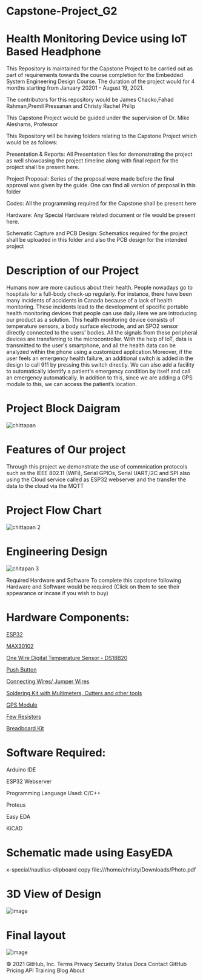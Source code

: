 # Capstone-Project_G2
# Health Monitoring Device using IoT Based Headphone

This Repository is maintained for the Capstone Project to be carried out as part of requirements towards the course completion for the Embedded System Engineering Design Course. The duration of the project would for 4 months starting from January 20201 - August 19, 2021.

The contributors for this repository would be James Chacko,Fahad Rahman,Premil Pressanan and Christy Rachel Philip

This Capstone Project would be guided under the supervision of Dr. Mike Aleshams, Professor

This Repository will be having folders relating to the Capstone Project which would be as follows:

Presentation & Reports: All Presentation files for demonstrating the project as well showcasing the project timeline along with final report for the project shall be present here.

Project Proposal: Series of the proposal were made before the final approval was given by the guide. One can find all version of proposal in this folder

Codes: All the programming required for the Capstone shall be present here

Hardware: Any Special Hardware related document or file would be present here.

Schematic Capture and PCB Design: Schematics required for the project shall be uploaded in this folder and also the PCB design for the intended project

# Description of our Project

Humans now are more cautious about their health. People nowadays go to hospitals for a full-body check-up regularly. For instance, there have been many incidents of accidents in Canada because of a lack of health monitoring. These incidents lead to the development of specific portable health monitoring devices that people can use daily.Here we are introducing our product as a solution. This health monitoring device consists of temperature sensors, a body surface electrode, and an SPO2 sensor directly connected to the users' bodies. All the signals from these peripheral devices are transferring to the microcontroller. With the help of IoT, data is transmitted to the user's smartphone, and all the health data can be analyzed within the phone using a customized application.Moreover, if the user feels an emergency health failure, an additional switch is added in the design to call 911 by pressing this switch directly. We can also add a facility to automatically identify a patient's emergency condition by itself and call an emergency automatically. In addition to this, since we are adding a GPS module to this, we can access the patient’s location.


# Project Block Daigram


![chittapan](https://user-images.githubusercontent.com/60407272/121073868-18858e00-c7a1-11eb-9336-c07bceb4adb8.png)

# Features of Our project


Through this project we demonstrate the use of commnication protocols such as the IEEE 802.11 (WiFi), Serial GPIOs, Serial UART,I2C and SPI also using the Cloud service called as ESP32 webserver and the transfer the data to the cloud via the MQTT

# Project Flow Chart

![chittapan 2](https://user-images.githubusercontent.com/60407272/121074654-2556b180-c7a2-11eb-8896-65a6e44d87e7.png)

# Engineering Design

![chitapan 3](https://user-images.githubusercontent.com/60407272/121074851-66e75c80-c7a2-11eb-8941-377233192c71.png)


Required Hardware and Software
To complete this capstone following Hardware and Software would be required (Click on them to see their appearance or incase if you wish to buy)

# Hardware Components:

[ESP32](https://www.banggood.com/LILYGO-TTGO-T-Call-V1_3-V1_4-ESP32-Wireless-Module-GPRS-Antenna-SIM-Card-SIM800L-Board-p-1527048.html?rmmds=myorder&cur_warehouse=USA)

[MAX30102](https://www.makerfabs.com/max30102-pulse-oximeter-heart-rate-module.html)

[One Wire Digital Temperature Sensor - DS18B20](https://www.amazon.ca/gp/product/B012C597T0/ref=ppx_yo_dt_b_asin_title_o02_s00?ie=UTF8&psc=1)

[Push Button](https://www.amazon.ca/gp/product/B06Y6DDG8K/ref=ppx_yo_dt_b_asin_title_o00_s00?ie=UTF8&psc=1)

[Connecting Wires/ Jumper Wires](https://www.amazon.ca/EDGELEC-Breadboard-Optional-Assorted-Multicolored/dp/B07GD1XFWV)

[Soldering Kit with Multimeters, Cutters and other tools](https://elmwoodelectronics.ca/products/14681)

[GPS Module](https://www.walmart.ca/en/ip/396CEYMXA43T)

[Few Resistors](https://www.amazon.sg/EDGELEC-4-7K-ohm-±1-Resistance/dp/B07HDFHPP3)

[Breadboard Kit](https://www.amazon.ca/gp/product/B091CFCZYB/ref=ppx_yo_dt_b_asin_title_o01_s00?ie=UTF8&psc=1)

# Software Required:

Arduino IDE

ESP32 Webserver

Programming Language Used: C/C++

Proteus

Easy EDA

KiCAD

# Schematic made using EasyEDA

x-special/nautilus-clipboard
copy
file:///home/christy/Downloads/Photo.pdf

# 3D View of Design

![image](https://github.com/jamesmchacko/Capstone-Project_G2/assets/40349694/a1d95045-3913-4558-978d-165d8d85a6e1)

# Final layout

![image](https://github.com/jamesmchacko/Capstone-Project_G2/assets/40349694/c1a5f67f-75ac-4daa-a2bb-32bb74c9e8c2)



© 2021 GitHub, Inc.
Terms
Privacy
Security
Status
Docs
Contact GitHub
Pricing
API
Training
Blog
About

